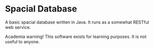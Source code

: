 # Spacial Database
A basic spacial database written in Java. It runs as a somewhat RESTful web service.

Academia warning! This software exists for learning purposes. It is not useful to anyone.
